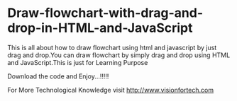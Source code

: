 # Draw-flowchart-with-drag-and-drop-in-HTML-and-JavaScript
This is all about how to draw flowchart using html and javascript by just drag and drop.You can draw flowchart by simply drag and drop using HTML and JavaScript.This is just for Learning Purpose

Download the code and Enjoy...!!!!!

For More Technological Knowledge visit http://www.visionfortech.com
